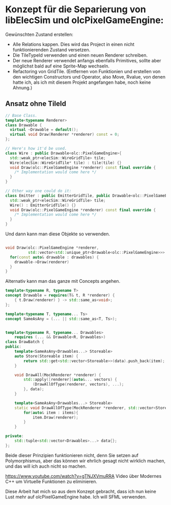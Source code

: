 # Konzept für die Separierung von libElecSim und olcPixelGameEngine:
Gewünschten Zustand erstellen: 
 - Alle Relations kappen. Dies wird das Project in einen nicht funktionierenden Zustand versetzen. 
 - Die TileTypeId verwenden und einen neuen Renderer schreiben.
 - Der neue Renderer verwendet anfangs ebenfalls Primitives, sollte aber möglichst bald auf eine Sprite-Map wechseln.
 - Refactoring von GridTile. (Entfernen von Funktionien und erstellen von den wichtigen Constructors und Operator, also Move, Rvalue, von denen hatte ich, als ich mit diesem Projekt angefangen habe, noch keine Ahnung.)
## Ansatz ohne TileId
```cpp
// Base Class.
template<typename Renderer>
class Drawable {
  virtual ~Drawable = default();
  virtual void Draw(Renderer *renderer) const = 0;
};

// Here's how it'd be used.
class Wire : public Drawable<olc::PixelGameEngine>{
  std::weak_ptr<elecSim::WireGridTile> tile;
  Wire(elecSim::WireGridTile* tile) : tile(tile) {}
  void Draw(olc::PixelGameEngine *renderer) const final override {
    /* Implementation would come here */
  }
}

// Other way one could do it:
class Emitter : public EmitterGridTile, public Drawable<olc::PixelGameEngine>{
  std::weak_ptr<elecSim::WireGridTile> tile;
  Wire() : EmitterGridTile() {}
  void Draw(olc::PixelGameEngine *renderer) const final override {
    /* Implementation would come here */
  }
}
```

Und dann kann man diese Objekte so verwenden.

```cpp

void Draw(olc::PixelGameEngine *renderer,
          std::vector<std::unique_ptr<Drawable<olc::PixelGameEngine>>> drawables){
  for(const auto& drawable : drawables) {
    drawable->Draw(renderer)
  }
}

```

Alternativ kann man das ganze mit Concepts angehen.

```cpp
template<typename R, typename T>
concept Drawable = requires(T& t, R *renderer) {
    { t.Draw(renderer) } -> std::same_as<void>;
};

template<typename T, typename... Ts>
concept SameAsAny = (... || std::same_as<T, Ts>);


template<typename R, typename... Drawables>
    requires (... && Drawable<R, Drawables>)
class DrawBatch {
public:
    template<SameAsAny<Drawables...> Storeable>
    auto Store(Storeable item) {
        return std::get<std::vector<Storeable>>(data).push_back(item);
    }

    void DrawAll(MockRenderer *renderer) {
        std::apply([renderer](auto&... vectors) {
            (DrawAllOfType(renderer, vectors), ...);
        }, data);
    }

    template<SameAsAny<Drawables...> Storeable>
    static void DrawAllOfType(MockRenderer *renderer, std::vector<Storeable> items){
        for(auto& item : items){
            item.Draw(renderer);
        }
    }

private:
    std::tuple<std::vector<Drawables>...> data{};
};
```

Beide dieser Prinzipien funktionieren nicht, denn Sie setzen auf Polymorphismus, aber das können wir ehrlich gesagt nicht wirklich machen, und das will ich auch nicht so machen. 

https://www.youtube.com/watch?v=gTNJXVmuRRA Video über Modernes C++ um Virtuelle Funktionen zu eliminieren.


Diese Arbeit hat mich so aus dem Konzept gebracht, dass ich nun keine Lust mehr auf olcPixelGameEngine habe. Ich will SFML verwenden.